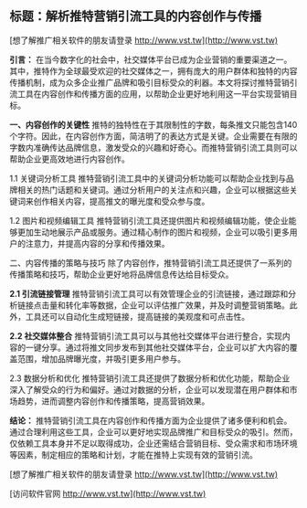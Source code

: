 ## **标题：解析推特营销引流工具的内容创作与传播**

[想了解推广相关软件的朋友请登录 http://www.vst.tw](http://www.vst.tw)

**引言：**
在当今数字化的社会中，社交媒体平台已成为企业营销的重要渠道之一。其中，推特作为全球最受欢迎的社交媒体之一，拥有庞大的用户群体和独特的内容传播机制，成为众多企业推广品牌和吸引目标受众的利器。本文将探讨推特营销引流工具在内容创作和传播方面的应用，以帮助企业更好地利用这一平台实现营销目标。

**一、内容创作的关键性**
推特的独特性在于其限制性的字数，每条推文只能包含140个字符。因此，在内容创作方面，简洁明了的表达方式是关键。企业需要在有限的字数内准确传达品牌信息，激发受众的兴趣和好奇心。而推特营销引流工具则可以帮助企业更高效地进行内容创作。

1.1 关键词分析工具
推特营销引流工具中的关键词分析功能可以帮助企业找到与品牌相关的热门话题和关键词。通过分析用户的关注点和兴趣，企业可以根据这些关键词来创作相关内容，提高推文的曝光度和受众参与度。

1.2 图片和视频编辑工具
推特营销引流工具还提供图片和视频编辑功能，使企业能够更加生动地展示产品或服务。通过精心制作的图片和视频，企业可以吸引更多用户的注意力，并提高内容的分享和传播效果。

二、内容传播的策略与技巧
除了内容创作，推特营销引流工具还提供了一系列的传播策略和技巧，帮助企业更好地将品牌信息传达给目标受众。

**2.1 引流链接管理**
推特营销引流工具可以有效管理企业的引流链接，通过跟踪和分析链接点击量和转化率等数据，企业可以评估推广效果，并及时调整营销策略。此外，工具还可以自动化生成短链接，提高链接的美观度和可点击性。

**2.2 社交媒体整合**
推特营销引流工具可以与其他社交媒体平台进行整合，实现内容的一键分享。通过将推文同步发布到其他社交媒体平台，企业可以扩大内容的覆盖范围，增加品牌曝光度，并吸引更多用户参与。

2.3 数据分析和优化
推特营销引流工具还提供了数据分析和优化功能，帮助企业深入了解受众的行为和偏好。通过对数据的分析，企业可以发现潜在用户群体和市场趋势，进而调整内容创作和传播策略，提高营销效果。

**结论：**
推特营销引流工具在内容创作和传播方面为企业提供了诸多便利和机会。通过合理利用这些工具，企业可以更好地实现品牌推广和目标受众的吸引。然而，仅依赖工具本身并不足以取得成功，企业还需结合营销目标、受众需求和市场环境等因素，制定相应的策略和计划，才能在推特上实现有效的营销引流。

[想了解推广相关软件的朋友请登录 http://www.vst.tw](http://www.vst.tw)


[访问软件官网 http://www.vst.tw](http://www.vst.tw)
